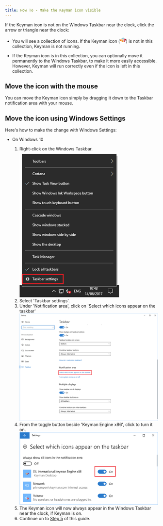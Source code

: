 ```yaml
---
title: How To - Make the Keyman icon visible
---
```


If the Keyman icon is not on the Windows Taskbar near the clock, click
the arrow or triangle near the clock:

-   You will see a collection of icons. If the Keyman icon
    (![](../desktop_images/icon-keyman.png)) is not in this collection,
    Keyman is not running.

-   If the Keyman icon is in this collection, you can optionally
    move it permanently to the Windows Taskbar, to make it more
    easily accessible. However, Keyman will run correctly even if
    the icon is left in this collection.

## Move the icon with the mouse

You can move the Keyman icon simply by dragging it down to the Taskbar
notification area with your mouse.

## Move the icon using Windows Settings

Here's how to make the change with Windows Settings:

-   On Windows 10

    1.  Right-click on the Windows Taskbar.
        ![](../desktop_images/win10-taskbar1.png)
    2.  Select 'Taskbar settings'.
    3.  Under 'Notification area', click on 'Select which icons
        appear on the taskbar'
        ![](../desktop_images/win10-taskbar2.png)
    4.  From the toggle button beside 'Keyman
        Engine x86', click to turn it on.
        ![](../desktop_images/win10-taskbar3.png)
    5.  The Keyman icon will now always appear in the Windows
        Taskbar near the clock, if Keyman is on.
    6.  Continue on to [Step 5](../start/tutorial#step-5-) of this guide.
